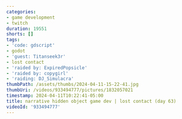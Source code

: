 ```yaml
---
categories:
- game development
- twitch
duration: 19551
shorts: []
tags:
- 'code: gdscript'
- godot
- 'guest: Titanseek3r'
- lost contact
- 'raided by: ExpiredPopsicle'
- 'raided by: copygirl'
- 'raiding: DJ_Simulacra'
thumbPath: /assets/thumbs/2024-04-11-15-22-41.jpg
thumbUri: /videos/933494777/pictures/1832057021
timestamp: 2024-04-11T10:22:41-05:00
title: narrative hidden object game dev | lost contact (day 63)
videoId: '933494777'
---
```

